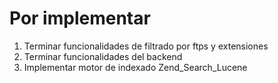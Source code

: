 Por implementar
===============

1. Terminar funcionalidades de filtrado por ftps y extensiones
2. Terminar funcionalidades del backend
3. Implementar motor de indexado Zend_Search_Lucene